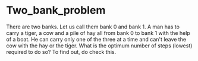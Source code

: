 # Two_bank_problem
There are two banks. Let us call them bank 0 and bank 1. A man has to carry a tiger, a cow and a pile of hay all from bank 0 to bank 1 with the help of a boat. He can carry only one of the three at a time and can't leave the cow with the hay or the tiger. What is the optimum number of steps (lowest) required to do so? To find out, do check this.
